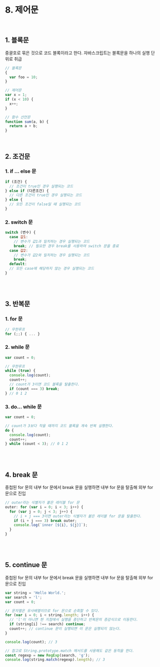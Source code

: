 # 8. 제어문

<br/>
 
## 1. 블록문
중괄호로 묶은 것으로 코드 블록이라고 한다. 
자바스크립트는 블록문을 하나의 실행 단위로 취급

```javascript
// 블록문
{
  var foo = 10;
}

// 제어문
var x = 1;
if (x < 10) {
  x++;
}

// 함수 선언문
function sum(a, b) {
  return a + b;
}
```

<br/>

## 2. 조건문

### 1. if ... else 문

```javascript
if (조건) {
  // 조건이 true인 경우 실행되는 코드
} else if (다른조건) {
  // 다른 조건이 true인 경우 실행되는 코드
} else {
  // 모든 조건이 false일 때 실행되는 코드
}
```

### 2. switch 문

```javascript
switch (변수) {
  case 값1:
    // 변수가 값1과 일치하는 경우 실행되는 코드
    break; // 필요한 경우 break를 사용하여 switch 문을 종료
  case 값2:
    // 변수가 값2와 일치하는 경우 실행되는 코드
    break;
  default:
  // 모든 case에 해당하지 않는 경우 실행되는 코드
}
```

<br/>
<br/>

## 3. 반복문

### 1. for 문
```javascript
// 무한루프
for (;;) { ... }
```

### 2. while 문
```javascript
var count = 0;

// 무한루프
while (true) {
  console.log(count);
  count++;
  // count가 3이면 코드 블록을 탈출한다.
  if (count === 3) break;
} // 0 1 2
```

### 3. do... while 문
```javascript
var count = 0;

// count가 3보다 작을 때까지 코드 블록을 계속 반복 실행한다.
do {
  console.log(count);
  count++;
} while (count < 3); // 0 1 2
```

<br/>
<br/>


## 4. break 문
중첩된 for 문의 내부 for 문에서 break 문을 실행하면
내부 for 문을 탈출해 외부 for 문으로 진입

```javascript
// outer라는 식별자가 붙은 레이블 for 문
outer: for (var i = 0; i < 3; i++) {
  for (var j = 0; j < 3; j++) {
    // i + j === 3이면 outer라는 식별자가 붙은 레이블 for 문을 탈출한다.
    if (i + j === 3) break outer;
    console.log(`inner [${i}, ${j}]`);
  }
}
```

<br/>
<br/>


## 5. continue 문
중첩된 for 문의 내부 for 문에서 break 문을 실행하면
내부 for 문을 탈출해 외부 for 문으로 진입

```javascript
var string = 'Hello World.';
var search = 'l';
var count = 0;

// 문자열은 유사배열이므로 for 문으로 순회할 수 있다.
for (var i = 0; i < string.length; i++) {
  // 'l'이 아니면 현 지점에서 실행을 중단하고 반복문의 증감식으로 이동한다.
  if (string[i] !== search) continue;
  count++; // continue 문이 실행되면 이 문은 실행되지 않는다.
}

console.log(count); // 3

// 참고로 String.prototype.match 메서드를 사용해도 같은 동작을 한다.
const regexp = new RegExp(search, 'g');
console.log(string.match(regexp).length); // 3
```